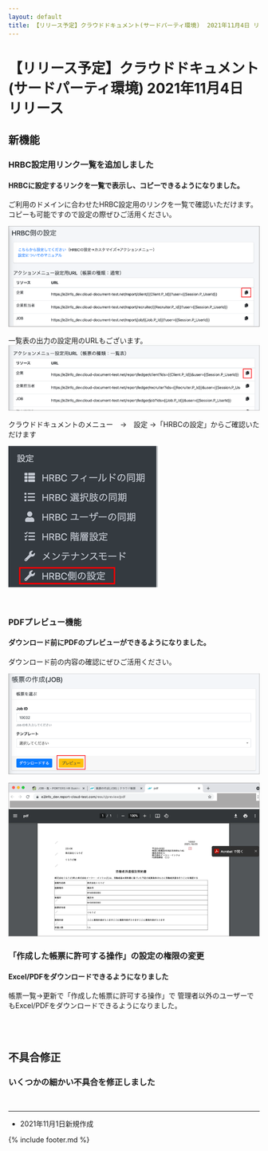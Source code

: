 ```yaml
---
layout: default
title: 【リリース予定】クラウドドキュメント(サードパーティ環境)  2021年11月4日 リリース
---
```


# 【リリース予定】クラウドドキュメント(サードパーティ環境)  2021年11月4日 リリース  

## 新機能

### HRBC設定用リンク一覧を追加しました
#### HRBCに設定するリンクを一覧で表示し、コピーできるようになりました。
ご利用のドメインに合わせたHRBC設定用のリンクを一覧で確認いただけます。
コピーも可能ですので設定の際ぜひご活用ください。

![HRBC設定用リンク一覧](images/20211104/1104_2.png)

一覧表の出力の設定用のURLもございます。
![HRBC設定用リンク一覧](images/20211104/1104_1.png)

クラウドドキュメントのメニュー　→　設定 →「HRBCの設定」からご確認いただけます

![クラウドドキュメントメニュー](images/20211104/1104_3.png)

<br>

### PDFプレビュー機能
#### ダウンロード前にPDFのプレビューができるようになりました。<br>
ダウンロード前の内容の確認にぜひご活用ください。

![プレビュー](images/20211104/1104_5.png)

![プレビューのPDF](images/20211104/1104_4.png)


### 「作成した帳票に許可する操作」の設定の権限の変更
#### Excel/PDFをダウンロードできるようになりました<br>
帳票一覧→更新で「作成した帳票に許可する操作」で
管理者以外のユーザーでもExcel/PDFをダウンロードできるようになりました。

<br>
<br>

## 不具合修正　

### いくつかの細かい不具合を修正しました

<br>

-----
* 2021年11月1日新規作成

{% include footer.md %}

